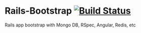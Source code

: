 # Rails-Bootstrap [![Build Status](https://travis-ci.org/andrisetiawan/rails-bootstrap.svg?branch=master)](https://travis-ci.org/andrisetiawan/rails-bootstrap)

Rails app bootstrap with Mongo DB, RSpec, Angular, Redis, etc
